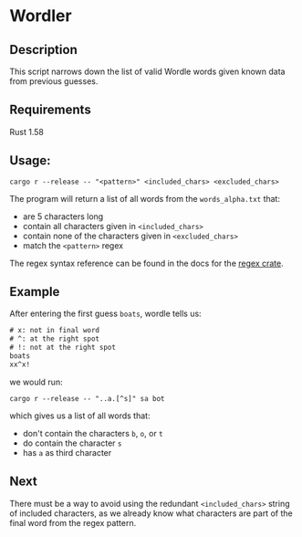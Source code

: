 # Wordler

## Description

This script narrows down the list of valid Wordle words given known data from previous guesses.

## Requirements

Rust 1.58

## Usage:

```shell
cargo r --release -- "<pattern>" <included_chars> <excluded_chars>
```

The program will return a list of all words from the `words_alpha.txt` that:

- are 5 characters long
- contain all characters given in `<included_chars>`
- contain none of the characters given in `<excluded_chars>`
- match the `<pattern>` regex

The regex syntax reference can be found in the docs for the [regex crate](https://crates.io/crates/regex).

## Example

After entering the first guess `boats`, wordle tells us:

```txt
# x: not in final word
# ^: at the right spot
# !: not at the right spot
boats
xx^x!
```

we would run:

```shell
cargo r --release -- "..a.[^s]" sa bot
```

which gives us a list of all words that:

- don't contain the characters `b`, `o`, or `t`
- do contain the character `s`
- has `a` as third character

## Next

There must be a way to avoid using the redundant `<included_chars>` string of included characters, as we already know what characters are part of the final word from the regex pattern.
